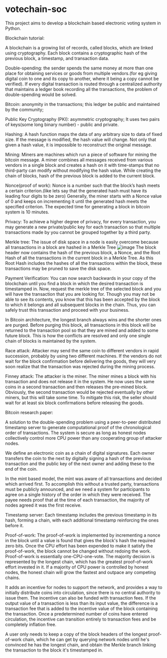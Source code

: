# votechain-soc
This project aims to develop a blockchain based electronic voting system in Python.

Blockchain tutorial:

A blockchain is a growing list of records, called blocks, which are linked using cryptography. Each block contains a cryptographic hash of the previous block, a timestamp, and transaction data.

Double-spending: the sender spends the same money at more than one place for obtaining services or goods from multiple vendors.(for eg giving digital coin to one and its copy to another, where it being a copy cannot be verified). If every digital transaction is routed through a centralized authority that maintains a ledger book recording all the transactions, the problem of double-spending would be solved. 

Bitcoin: anonymity in the transactions; this ledger be public and maintained by the community;

Public Key Cryptography (PKI): asymmetric cryptography; It uses two pairs of keys(some long binary number) - public and private.

Hashing: A hash function maps the data of any arbitrary size to data of fixed size. If the message is modified, the hash value will change. Not only that given a hash value, it is impossible to reconstruct the original message.

Mining: Miners are machines which run a piece of software for mining the bitcoin message. A miner combines all messages received from various vendors in a single block and creates a hash on it with time-stamps that no third-party can modify without modifying the hash value. While creating the chain of blocks, hash of the previous block is added to the current block.

Nonce(proof of work): Nonce is a number such that the block’s hash meets a certain criterion.(like lets say that the generated hash must have its leading four digits to be zero) Generally, the miner starts with a Nonce value of 0 and keeps on incrementing it until the generated hash meets the specified criterion. The expected time for generating a block in bitcoin system is 10 minutes. 

Privacy: To achieve a higher degree of privacy, for every transaction, you may generate a new private/public key for each transaction so that multiple transactions made by you cannot be grouped together by a third party.

Merkle tree: The issue of disk space in a node is easily overcome because all transactions in a block are hashed in a Merkle Tree ![image](https://github.com/dhriti-13/votechain-soc/assets/157302650/9a428717-f52a-4862-a4be-e8e079474efb) 
The block header now contains the hash of the previous block, a Nonce, and the Root Hash of all the transactions in the current block in a Merkle Tree. As this Root Hash includes the hashes of all the transactions within the block, these transactions may be pruned to save the disk space.

Payment Verification: You can now search backwards in your copy of the blockchain until you find a block in which the desired transaction is timestamped in. Now, request the merkle tree of the selected block and you will have the transaction that you are looking for. Though you may not be able to see its contents, you know that this has been accepted by the block to which it belongs and all subsequent blocks in the chain. Thus, you can safely trust this transaction and proceed with your business.

In Bitcoin architecture, the longest branch always wins and the shorter ones are purged. Before purging this block, all transactions in this block will be returned to the transaction pool so that they are mined and added to some future block. This is how the conflicts are resolved and only one single chain of blocks is maintained by the system.

Race attack: Attacker may send the same coin to different vendors in rapid succession, probably by using two different machines. If the vendors do not wait for the block confirmation before delivering the goods, they will very soon realize that the transaction was rejected during the mining process.

Finney attack: The attacker is the miner. The miner mines a block with his transaction and does not release it in the system. He now uses the same coins in a second transaction and then releases the pre-mined block. Obviously, the second transaction would be rejected eventually by other miners, but this will take some time. To mitigate this risk, the seller should wait for at least six block confirmations before releasing the goods.

Bitcoin research paper:

A solution to the double-spending problem using a peer-to-peer distributed timestamp server to generate computational proof of the chronological order of transactions. The system is secure as long as honest nodes collectively control more CPU power than any cooperating group of attacker nodes.

We define an electronic coin as a chain of digital signatures. Each owner transfers the coin to the next by digitally signing a hash of the previous transaction and the public key of the next owner and adding these to the end of the coin.

In the mint based model, the mint was aware of all transactions and decided which arrived first. To accomplish this without a trusted party, transactions must be publicly announced, and we need a system for participants to agree on a single history of the order in which they were received. The payee needs proof that at the time of each transaction, the majority of nodes agreed it was the first receive.

Timestamp server: Each timestamp includes the previous timestamp in its hash, forming a chain, with each additional timestamp reinforcing the ones before it.

Proof-of-work: The proof-of-work is implemented by incrementing a nonce in the block until a value is found that gives the block's hash the required zero bits. Once the CPU effort has been expended to make it satisfy the proof-of-work, the block cannot be changed without redoing the work. Proof-of-work is essentially one-CPU-one-vote. The majority decision is represented by the longest chain, which has the greatest proof-of-work effort invested in it. If a majority of CPU power is controlled by honest nodes, the honest chain will grow the fastest and outpace any competing chains.

It adds an incentive for nodes to support the network, and provides a way to initially distribute coins into circulation, since there is no central authority to issue them. The incentive can also be funded with transaction fees. If the output value of a transaction is less than its input value, the difference is a transaction fee that is added to the incentive value of the block containing the transaction. Once a predetermined number of coins have entered circulation, the incentive can transition entirely to transaction fees and be completely inflation free.

 A user only needs to keep a copy of the block headers of the longest proof-of-work chain, which he can get by querying network nodes until he's convinced he has the longest chain, and obtain the Merkle branch linking the transaction to the block it's timestamped in.

 
